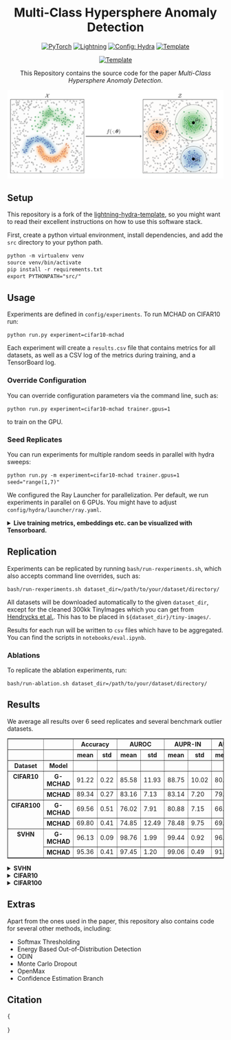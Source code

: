 <div align="center">

# Multi-Class Hypersphere Anomaly Detection

<a href="https://pytorch.org/get-started/locally/"><img alt="PyTorch" src="https://img.shields.io/badge/PyTorch-ee4c2c?logo=pytorch&logoColor=white"></a>
<a href="https://pytorchlightning.ai/"><img alt="Lightning" src="https://img.shields.io/badge/-Lightning-792ee5?logo=pytorchlightning&logoColor=white"></a>
<a href="https://hydra.cc/"><img alt="Config: Hydra" src="https://img.shields.io/badge/Config-Hydra-89b8cd"></a>
<a href="https://github.com/ashleve/lightning-hydra-template"><img alt="Template" src="https://img.shields.io/badge/-Lightning--Hydra--Template-017F2F?style=flat&logo=github&labelColor=gray"></a><br>

<a href="https://github.com/ashleve/lightning-hydra-template"><img alt="Template" src="http://img.shields.io/badge/ICPR-2022-4b44ce.svg"></a><br>



This Repository contains the source code for the paper _Multi-Class Hypersphere Anomaly Detection_.



![mchad](img/mchad.png)

</div>

## Setup
This repository is a fork of the
[lightning-hydra-template](https://github.com/ashleve/lightning-hydra-template), so you might
want to read their excellent instructions on how to use this software stack.

First, create a python virtual environment, install dependencies, and
add the `src`  directory to your python path.

```
python -m virtualenv venv
source venv/bin/activate
pip install -r requirements.txt
export PYTHONPATH="src/"
```

## Usage

Experiments are defined in `config/experiments`.
To run MCHAD on CIFAR10 run:

```
python run.py experiment=cifar10-mchad
```

Each experiment will create a `results.csv` file that contains metrics for all datasets, as
well as a CSV log of the metrics during training, and a TensorBoard log.

### Override Configuration
You can override configuration parameters via the command line, such as:
```shell
python run.py experiment=cifar10-mchad trainer.gpus=1
```
to train on the GPU.

### Seed Replicates
You can run experiments for multiple random seeds in parallel with hydra sweeps:
```shell
python run.py -m experiment=cifar10-mchad trainer.gpus=1 seed="range(1,7)"
```
We configured the Ray Launcher for parallelization.
Per default, we run experiments in parallel on 6 GPUs.
You might have to adjust `config/hydra/launcher/ray.yaml`.

<details>
<summary><b>Live training metrics, embeddings etc. can be visualized with Tensorboard.</b></summary>

```shell
tensorboard --logdir logs/
```

![mchad](img/tb.png)

</details>


## Replication

Experiments can be replicated by running `bash/run-rexperiments.sh`,
which also accepts command line overrides, such as:
```
bash/run-rexperiments.sh dataset_dir=/path/to/your/dataset/directory/
```

All datasets will be downloaded automatically to the given `dataset_dir`,
except for the cleaned 300kk TinyImages which you can get from
[Hendrycks et al.](https://github.com/hendrycks/outlier-exposure). This has to be placed in ```${dataset_dir}/tiny-images/```.

Results for each run will be written to `csv` files which have to be aggregated.
You can find the scripts in `notebooks/eval.ipynb`.

### Ablations

To replicate the ablation experiments, run:
```shell
bash/run-ablation.sh dataset_dir=/path/to/your/dataset/directory/
```

## Results

We average all results over 6 seed replicates and several benchmark outlier datasets.

<table border="1" class="dataframe">
  <thead>
    <tr>
      <th></th>
      <th></th>
      <th colspan="2" halign="left">Accuracy</th>
      <th colspan="2" halign="left">AUROC</th>
      <th colspan="2" halign="left">AUPR-IN</th>
      <th colspan="2" halign="left">AUPR-OUT</th>
      <th colspan="2" halign="left">FPR95</th>
    </tr>
    <tr>
      <th></th>
      <th></th>
      <th>mean</th>
      <th>std</th>
      <th>mean</th>
      <th>std</th>
      <th>mean</th>
      <th>std</th>
      <th>mean</th>
      <th>std</th>
      <th>mean</th>
      <th>std</th>
    </tr>
    <tr>
      <th>Dataset</th>
      <th>Model</th>
      <th></th>
      <th></th>
      <th></th>
      <th></th>
      <th></th>
      <th></th>
      <th></th>
      <th></th>
      <th></th>
      <th></th>
    </tr>
  </thead>
  <tbody>
    <tr>
      <th rowspan="2" valign="top">CIFAR10</th>
      <th>G-MCHAD</th>
      <td>91.22</td>
      <td>0.22</td>
      <td>85.58</td>
      <td>11.93</td>
      <td>88.75</td>
      <td>10.02</td>
      <td>80.43</td>
      <td>14.04</td>
      <td>55.44</td>
      <td>31.26</td>
    </tr>
    <tr>
      <th>MCHAD</th>
      <td>89.34</td>
      <td>0.27</td>
      <td>83.16</td>
      <td>7.13</td>
      <td>83.14</td>
      <td>7.20</td>
      <td>79.14</td>
      <td>9.74</td>
      <td>66.05</td>
      <td>13.78</td>
    </tr>
    <tr>
      <th rowspan="2" valign="top">CIFAR100</th>
      <th>G-MCHAD</th>
      <td>69.56</td>
      <td>0.51</td>
      <td>76.02</td>
      <td>7.91</td>
      <td>80.88</td>
      <td>7.15</td>
      <td>66.88</td>
      <td>10.35</td>
      <td>87.13</td>
      <td>17.48</td>
    </tr>
    <tr>
      <th>MCHAD</th>
      <td>69.80</td>
      <td>0.41</td>
      <td>74.85</td>
      <td>12.49</td>
      <td>78.48</td>
      <td>9.75</td>
      <td>69.96</td>
      <td>13.59</td>
      <td>77.04</td>
      <td>14.67</td>
    </tr>
    <tr>
      <th rowspan="2" valign="top">SVHN</th>
      <th>G-MCHAD</th>
      <td>96.13</td>
      <td>0.09</td>
      <td>98.76</td>
      <td>1.99</td>
      <td>99.44</td>
      <td>0.92</td>
      <td>96.63</td>
      <td>5.40</td>
      <td>6.38</td>
      <td>10.24</td>
    </tr>
    <tr>
      <th>MCHAD</th>
      <td>95.36</td>
      <td>0.41</td>
      <td>97.45</td>
      <td>1.20</td>
      <td>99.06</td>
      <td>0.49</td>
      <td>91.87</td>
      <td>4.13</td>
      <td>14.06</td>
      <td>7.90</td>
    </tr>
  </tbody>
</table>


<details>
<summary><b>SVHN</b></summary>

![mchad](img/auroc-SVHN.png)

</details>

<details>
<summary><b>CIFAR10</b></summary>

![mchad](img/auroc-CIFAR10.png)

</details>


<details>
<summary><b>CIFAR100</b></summary>

![mchad](img/auroc-CIFAR100.png)

</details>

## Extras
Apart from the ones used in the paper, this repository also contains code for several other methods, including:
* Softmax Thresholding
* Energy Based Out-of-Distribution Detection
* ODIN
* Monte Carlo Dropout
* OpenMax
* Confidence Estimation Branch


## Citation

```text
{

}
```
